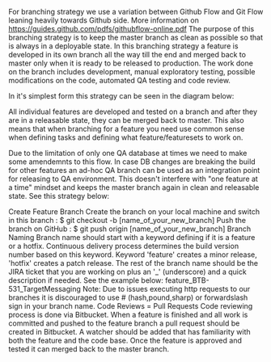 


For branching strategy we use a variation between Github Flow and Git Flow leaning heavily towards Github side. More information on https://guides.github.com/pdfs/githubflow-online.pdf
The purpose of this branching strategy is to keep the master branch as clean as possible so that is always in a deployable state. In this branching strategy a feature is developed in its own branch all the way till the end and merged back to master only when it is ready to be released to production. The work done on the branch includes development, manual exploratory testing, possible modifications on the code, automated QA testing and code review. 
 
In it's simplest form this strategy can be seen in the diagram below:

All individual features are developed and tested on a branch and after they are in a releasable state, they can be merged back to master. This also means that when branching for a feature you need use common sense when defining tasks and defining what feature/featuresets to work on. 
 
Due to the limitation of only one QA database at times we need to make some amendemnts to this flow. In case DB changes are breaking the build for other features an ad-hoc QA branch can be used as an integration point for releasing to QA environment. This doesn't interfere with "one feature at a time" mindset and keeps the master branch again in clean and releasable state. See this strategy below:

 
Create Feature Branch
Create the branch on your local machine and switch in this branch :
$ git checkout -b [name_of_your_new_branch] 
Push the branch on GitHub :
$ git push origin [name_of_your_new_branch]
Branch Naming
Branch name should start with a keyword defining if it is a feature or a hotfix. Continuous delivery process determines the build version number based on this keyword. Keyword 'feature' creates a minor release, 'hotfix' creates a patch release.
The rest of the branch name should be the JIRA ticket that you are working on plus an '_' (underscore) and a quick description if needed. See the example below:
feature_BTB-531_TargetMessaging
Note: Due to issues executing http requests to our branches it is discouraged to use # (hash,pound,sharp) or forwardslash sign in your branch name.
Code Reviews = Pull Requests
Code reviewing process is done via Bitbucket. When a feature is finished and all work is committed and pushed to the feature branch a pull request should be created in Bitbucket. A watcher should be added that has familiarity with both the feature and the code base. Once the feature is approved and tested it can merged back to the master branch.
